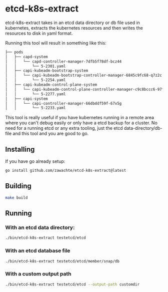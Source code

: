 # etcd-k8s-extract

etcd-k8s-extract takes in an etcd data directory or db file used in kubernetes, extracts the kubernetes resources and then writes the resources to disk in yaml format.

Running this tool will result in something like this:
```sh
├── pods
│   ├── capd-system
│   │   └── capd-controller-manager-7dfb5f78df-bcz44
│   │       └── 5-2301.yaml
│   ├── capi-kubeadm-bootstrap-system
│   │   └── capi-kubeadm-bootstrap-controller-manager-6845c9fc68-q7z2c
│   │       └── 5-2254.yaml
│   ├── capi-kubeadm-control-plane-system
│   │   └── capi-kubeadm-control-plane-controller-manager-c9c8bccc6-97fck
│   │       └── 5-2277.yaml
│   ├── capi-system
│   │   └── capi-controller-manager-66dbddf59f-67x5g
│   │       └── 5-2233.yaml
```

This tool is really useful if you have kubernetes running in a remote area where you can't debug easily or only have a etcd backup for a cluster. No need for a running etcd or any extra tooling, just the etcd data-directory/db-file and this tool and you are good to go. 

## Installing

If you have go already setup:

```sh
go install github.com/zawachte/etcd-k8s-extract@latest
```

## Building 

```sh
make build
```

## Running

### With an etcd data directory:
```sh
./bin/etcd-k8s-extract testetcd/etcd
```

### With an etcd database file

```sh
./bin/etcd-k8s-extract testetcd/etcd/member/snap/db
```

### With a custom output path

```sh
./bin/etcd-k8s-extract testetcd/etcd --output-path customdir
```